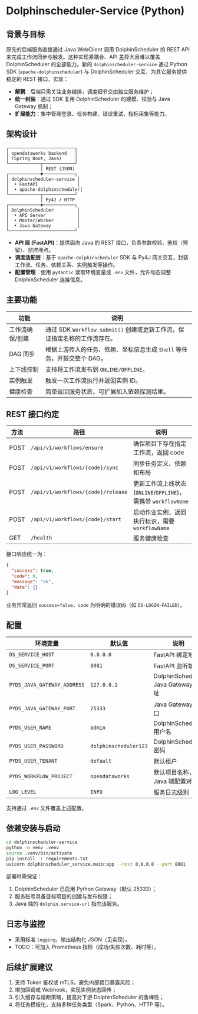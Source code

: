 # Dolphinscheduler-Service (Python)

## 背景与目标
原先的后端服务直接通过 Java WebClient 调用 DolphinScheduler 的 REST API 来完成工作流同步与触发。这种实现紧耦合、API 差异大且难以覆盖 DolphinScheduler 的全部能力。新的 `dolphinscheduler-service` 通过 Python SDK (`apache-dolphinscheduler`) 与 DolphinScheduler 交互，为其它服务提供稳定的 REST 接口，实现：

- **解耦**：后端只需关注业务编排，调度细节交由独立服务维护；
- **统一封装**：通过 SDK 复用 DolphinScheduler 的建模、校验与 Java Gateway 机制；
- **扩展能力**：集中管理登录、任务构建、错误重试、指标采集等能力。

## 架构设计

```
┌─────────────────────────┐
│ opendataworks backend   │
│ (Spring Boot, Java)     │
└────────────┬────────────┘
             │ REST (JSON)
┌────────────▼────────────┐
│ dolphinscheduler-service │
│  • FastAPI               │
│  • apache-dolphinscheduler│
└────────────┬────────────┘
             │ Py4J / HTTP
┌────────────▼────────────┐
│ DolphinScheduler         │
│  • API Server            │
│  • Master/Worker         │
│  • Java Gateway          │
└─────────────────────────┘
```

- **API 层 (FastAPI)**：提供面向 Java 的 REST 接口，负责参数校验、鉴权（预留）、监控埋点。
- **调度适配层**：基于 `apache-dolphinscheduler` SDK 与 Py4J 网关交互，封装工作流、任务、依赖关系、实例触发等操作。
- **配置管理**：使用 `pydantic` 读取环境变量或 `.env` 文件，允许动态调整 DolphinScheduler 连接信息。

## 主要功能

| 功能                     | 说明                                                                                   |
|--------------------------|----------------------------------------------------------------------------------------|
| 工作流确保/创建          | 通过 SDK `Workflow.submit()` 创建或更新工作流，保证指定名称的工作流存在。             |
| DAG 同步                 | 根据上游传入的任务、依赖、坐标信息生成 `Shell` 等任务，并提交整个 DAG。               |
| 上下线控制               | 支持将工作流发布到 `ONLINE/OFFLINE`。                                                  |
| 实例触发                 | 触发一次工作流执行并返回实例 ID。                                                     |
| 健康检查                 | 简单返回服务状态，可扩展加入依赖探测结果。                                             |

## REST 接口约定

| 方法 | 路径                                      | 说明                                      |
|------|-------------------------------------------|-------------------------------------------|
| POST | `/api/v1/workflows/ensure`                | 确保项目下存在指定工作流，返回 code       |
| POST | `/api/v1/workflows/{code}/sync`           | 同步任务定义、依赖和布局                  |
| POST | `/api/v1/workflows/{code}/release`        | 更新工作流上线状态 (`ONLINE`/`OFFLINE`)，需携带 `workflowName` |
| POST | `/api/v1/workflows/{code}/start`          | 启动作业实例，返回执行标识，需要 `workflowName` |
| GET  | `/health`                                 | 服务健康检查                              |

接口响应统一为：

```json
{
  "success": true,
  "code": 0,
  "message": "ok",
  "data": {}
}
```

业务异常返回 `success=false`，`code` 为明确的错误码（如 `DS-LOGIN-FAILED`）。

## 配置

| 环境变量                         | 默认值           | 说明                                   |
|----------------------------------|------------------|----------------------------------------|
| `DS_SERVICE_HOST`                | `0.0.0.0`        | FastAPI 绑定地址                       |
| `DS_SERVICE_PORT`                | `8081`           | FastAPI 监听端口                       |
| `PYDS_JAVA_GATEWAY_ADDRESS`      | `127.0.0.1`      | DolphinScheduler Java Gateway 地址     |
| `PYDS_JAVA_GATEWAY_PORT`         | `25333`          | Java Gateway 端口                      |
| `PYDS_USER_NAME`                 | `admin`          | DolphinScheduler 用户名                |
| `PYDS_USER_PASSWORD`             | `dolphinscheduler123` | DolphinScheduler 密码             |
| `PYDS_USER_TENANT`              | `default`        | 默认租户                               |
| `PYDS_WORKFLOW_PROJECT`          | `opendataworks`  | 默认项目名称，与 Java 端配置对齐       |
| `LOG_LEVEL`                      | `INFO`           | 服务日志级别                           |

支持通过 `.env` 文件覆盖上述配置。

## 依赖安装与启动

```bash
cd dolphinscheduler-service
python -m venv .venv
source .venv/bin/activate
pip install -r requirements.txt
uvicorn dolphinscheduler_service.main:app --host 0.0.0.0 --port 8081
```

部署时需保证：

1. DolphinScheduler 已启用 Python Gateway（默认 25333）；
2. 服务账号具备目标项目的创建与发布权限；
3. Java 端的 `dolphin.service-url` 指向该服务。

## 日志与监控

- 采用标准 `logging`，输出结构化 JSON（见实现）。
- TODO：可加入 Prometheus 指标（成功/失败次数、耗时等）。

## 后续扩展建议

1. 支持 Token 鉴权或 mTLS，避免内部接口暴露风险；
2. 增加回调或 Webhook，实现实例状态回传；
3. 引入缓存与熔断策略，提高对下游 DolphinScheduler 的鲁棒性；
4. 将任务模板化，支持多种任务类型（Spark、Python、HTTP 等）。
